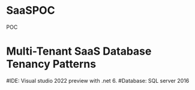 # SaaSPOC
POC

# Multi-Tenant SaaS Database Tenancy Patterns

#IDE: Visual studio 2022 preview with .net 6.
#Database: SQL server 2016
